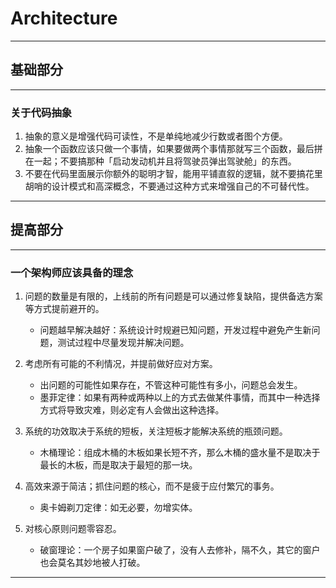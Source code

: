 # Architecture

---

## 基础部分

---

### 关于代码抽象

1. 抽象的意义是增强代码可读性，不是单纯地减少行数或者图个方便。
2. 抽象一个函数应该只做一个事情，如果要做两个事情那就写三个函数，最后拼在一起；不要搞那种「启动发动机并且将驾驶员弹出驾驶舱」的东西。
3. 不要在代码里面展示你额外的聪明才智，能用平铺直叙的逻辑，就不要搞花里胡哨的设计模式和高深概念，不要通过这种方式来增强自己的不可替代性。

---

## 提高部分

---

### 一个架构师应该具备的理念

1. 问题的数量是有限的，上线前的所有问题是可以通过修复缺陷，提供备选方案等方式提前避开的。
    - 问题越早解决越好：系统设计时规避已知问题，开发过程中避免产生新问题，测试过程中尽量发现并解决问题。


2. 考虑所有可能的不利情况，并提前做好应对方案。
    - 出问题的可能性如果存在，不管这种可能性有多小，问题总会发生。
    - 墨菲定律：如果有两种或两种以上的方式去做某件事情，而其中一种选择方式将导致灾难，则必定有人会做出这种选择。


3. 系统的功效取决于系统的短板，关注短板才能解决系统的瓶颈问题。
    - 木桶理论：组成木桶的木板如果长短不齐，那么木桶的盛水量不是取决于最长的木板，而是取决于最短的那一块。


4. 高效来源于简洁；抓住问题的核心，而不是疲于应付繁冗的事务。
    - 奥卡姆剃刀定律：如无必要，勿增实体。


5. 对核心原则问题零容忍。
    - 破窗理论：一个房子如果窗户破了，没有人去修补，隔不久，其它的窗户也会莫名其妙地被人打破。

---

